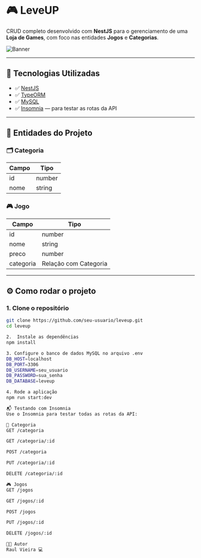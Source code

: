 # 🎮 LeveUP

CRUD completo desenvolvido com **NestJS** para o gerenciamento de uma **Loja de Games**, com foco nas entidades **Jogos** e **Categorias**.

![Banner](https://github.com/user-attachments/assets/1513d4d8-ed44-4a81-9a85-d823d4a665db)

---

## 🚀 Tecnologias Utilizadas

- ✅ [NestJS](https://nestjs.com/)
- ✅ [TypeORM](https://typeorm.io/)
- ✅ [MySQL](https://www.mysql.com/)
- ✅ [Insomnia](https://insomnia.rest/) — para testar as rotas da API

---

## 🧱 Entidades do Projeto

### 🗂️ Categoria
| Campo | Tipo   |
|-------|--------|
| id    | number |
| nome  | string |

### 🎮 Jogo
| Campo     | Tipo   |
|-----------|--------|
| id        | number |
| nome      | string |
| preco     | number |
| categoria | Relação com Categoria |

---

## ⚙️ Como rodar o projeto

### 1. Clone o repositório

```bash
git clone https://github.com/seu-usuario/leveup.git
cd leveup

2.  Instale as dependências
npm install

3. Configure o banco de dados MySQL no arquivo .env
DB_HOST=localhost
DB_PORT=3306
DB_USERNAME=seu_usuario
DB_PASSWORD=sua_senha
DB_DATABASE=leveup

4. Rode a aplicação
npm run start:dev

📬 Testando com Insomnia
Use o Insomnia para testar todas as rotas da API:

📁 Categoria
GET /categoria

GET /categoria/:id

POST /categoria

PUT /categoria/:id

DELETE /categoria/:id

🎮 Jogos
GET /jogos

GET /jogos/:id

POST /jogos

PUT /jogos/:id

DELETE /jogos/:id

👨‍💻 Autor
Raul Vieira 💻  
